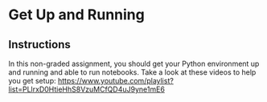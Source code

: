 # Get Up and Running

## Instructions

In this non-graded assignment, you should get your Python environment up and running and able to run notebooks. Take a look at these videos to help you get setup: https://www.youtube.com/playlist?list=PLlrxD0HtieHhS8VzuMCfQD4uJ9yne1mE6
